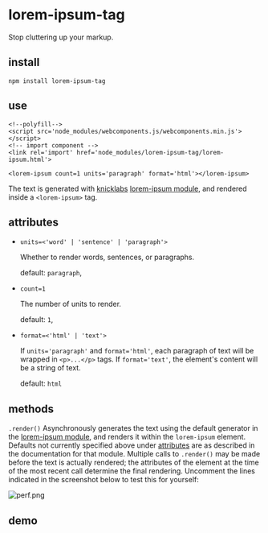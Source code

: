 # lorem-ipsum-tag

Stop cluttering up your markup.

## install
```npm install lorem-ipsum-tag```

## use
```
<!--polyfill-->
<script src='node_modules/webcomponents.js/webcomponents.min.js'></script>
<!-- import component -->
<link rel='import' href='node_modules/lorem-ipsum-tag/lorem-ipsum.html'>

<lorem-ipsum count=1 units='paragraph' format='html'></lorem-ipsum>
```

The text is generated with [knicklabs](https://github.com/knicklabs) [lorem-ipsum module](https://github.com/knicklabs/lorem-ipsum.js), and rendered inside a `<lorem-ipsum>` tag.

## <a name='attributes'></a>attributes

+ `units=<'word' | 'sentence' | 'paragraph'>`

   Whether to render words, sentences, or paragraphs.

   default: `paragraph`,

+ `count=1`

   The number of units to render.

   default: `1`,

+ `format=<'html' | 'text'>`

   If `units='paragraph'` and `format='html'`, each paragraph of text will be wrapped in `<p>...</p>` tags. If `format='text'`, the element's content will be a string of text.

   default: `html`

## methods

`.render()`
  Asynchronously generates the text using the default generator in the [lorem-ipsum module](https://github.com/knicklabs/lorem-ipsum.js), and renders it within the `lorem-ipsum` element. Defaults not currently specified above under [attributes](#attributes) are as described in the documentation for that module. Multiple calls to `.render()` may be made before the text is actually rendered; the attributes of the element at the time of the most recent call determine the final rendering. Uncomment the lines indicated in the screenshot below to test this for yourself:

  ![perf.png](https://raw.githubusercontent.com/phoenixstormcrow/lorem-ipsum-tag/master/perf.png)

## demo
